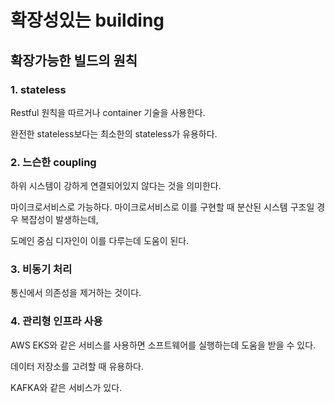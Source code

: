 # 확장성있는 building

## 확장가능한 빌드의 원칙

### 1. stateless

Restful 원칙을 따르거나 container 기술을 사용한다.

완전한 stateless보다는 최소한의 stateless가 유용하다.

### 2. 느슨한 coupling

하위 시스템이 강하게 연결되어있지 않다는 것을 의미한다.

마이크로서비스로 가능하다. 마이크로서비스로 이를 구현할 때 분산된 시스템 구조일 경우 복잡성이 발생하는데,

도메인 중심 디자인이 이를 다루는데 도움이 된다.

### 3. 비동기 처리

통신에서 의존성을 제거하는 것이다.

### 4. 관리형 인프라 사용

AWS EKS와 같은 서비스를 사용하면 소프트웨어를 실행하는데 도움을 받을 수 있다.

데이터 저장소를 고려할 때 유용하다.

KAFKA와 같은 서비스가 있다.